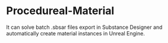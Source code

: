 # Procedureal-Material
It can solve batch .sbsar files export in Substance Designer and automatically create material instances in Unreal Engine.
